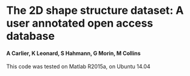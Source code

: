 # The 2D shape structure dataset: A user annotated open access database
#### A Carlier, K Leonard, S Hahmann, G Morin, M Collins

This code was tested on Matlab R2015a, on Ubuntu 14.04

 
